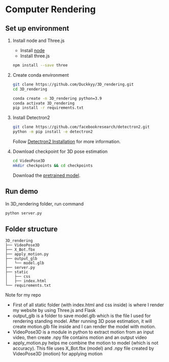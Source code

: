 # Computer Rendering

## Set up environment

1. Install node and Three.js
   - Install [node](https://nodejs.org/en)
   - Install three.js
    ```bash
    npm install --save three
    ```

2. Create conda environment
   ```bash
   git clone https://github.com/Duckkyy/3D_rendering.git
   cd 3D_rendering
   
   conda create -n 3D_rendering python=3.9
   conda activate 3D_rendering
   pip install -r requirements.txt
   ```

3. Install Detectron2
   ```bash
   git clone https://github.com/facebookresearch/detectron2.git
   python -m pip install -e detectron2
   ```
   Follow [Detectron2 Installation](https://detectron2.readthedocs.io/en/latest/tutorials/install.html) for more information.

4. Download checkpoint for 3D pose estimation
   ```bash
   cd VideoPose3D
   mkdir checkpoints && cd checkpoints
   ```
   Download the [pretrained model](https://dl.fbaipublicfiles.com/video-pose-3d/pretrained_h36m_detectron_coco.bin).


## Run demo
   In 3D_rendering folder, run command
   ```bash
   python server.py
   ```


## Folder structure
   ```
   3D_rendering
   ├── VideoPose3D
   ├── X_Bot.fbx
   ├── apply_motion.py
   ├── output_glb
   │   └── model.glb
   ├── server.py
   ├── static
   │   ├── css
   │   ├── index.html
   └── requirements.txt
   ```

   Note for my repo

   - First of all static folder (with index.html and css inside) is where I render my website by using Three.js and Flask
   - output_glb is a folder to save model.glb which is the file I used for rendering standing model. After running 3D pose estimation, it will create motion.glb file inside and I can render the model with motion.
   - VideoPose3D is a module in python to extract motion from an input video, then create .npy file contains motion and an output video
   - apply_motion.py helps me combine the motion to model (which is not accuracy). This file uses X_Bot.fbx (model) and .npy file created by VideoPose3D (motion) for applying motion
